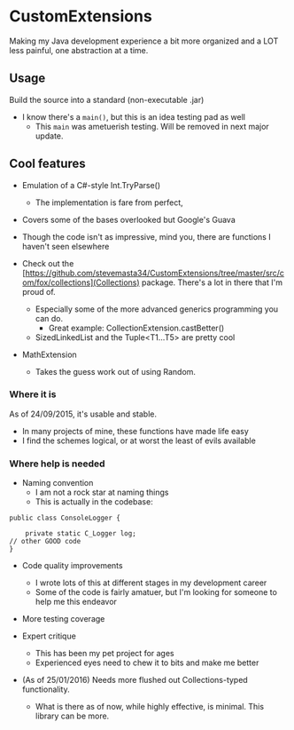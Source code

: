# CustomExtensions
Making my Java development experience a bit more organized and a LOT less painful, one abstraction at a time.

## Usage
Build the source into a standard (non-executable .jar)
- I know there's a ```main()```, but this is an idea testing pad as well
  - This ```main``` was ametuerish testing. Will be removed in next major update.

## Cool features
- Emulation of a C#-style Int.TryParse()
  - The implementation is fare from perfect, 
- Covers some of the bases overlooked but Google's Guava
- Though the code isn't as impressive, mind you, there are functions I haven't seen elsewhere
- Check out the [https://github.com/stevemasta34/CustomExtensions/tree/master/src/com/fox/collections](Collections) package. There's a lot in there that I'm proud of.
  - Especially some of the more advanced generics programming you can do.
    - Great example: CollectionExtension.castBetter()
  - SizedLinkedList and the Tuple<T1...T5> are pretty cool

- MathExtension 
  - Takes the guess work out of using Random.

### Where it is
As of 24/09/2015, it's usable and stable.
- In many projects of mine, these functions have made life easy
- I find the schemes logical, or at worst the least of evils available

### Where help is needed
- Naming convention
  - I am not a rock star at naming things
  - This is actually in the codebase:
``` 
public class ConsoleLogger {

    private static C_Logger log;
// other GOOD code
}
```
- Code quality improvements
  - I wrote lots of this at different stages in my development career
  - Some of the code is fairly amatuer, but I'm looking for someone to help me this endeavor

- More testing coverage

- Expert critique
  - This has been my pet project for ages
  - Experienced eyes need to chew it to bits and make me better

- (As of 25/01/2016) Needs more flushed out Collections-typed functionality.
  - What is there as of now, while highly effective, is minimal. This library can be more.
